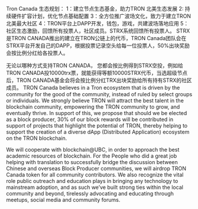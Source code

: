 Tron Canada 生态规划：
1：建立节点生态基金，助力TRON 北美生态发展
2: 持续硬件扩容计划，优化节点基础配置
3：全方位推广波场文化，致力于建立TRON北美最大社区
4：TRON平台上DAPP开发，钱包，游戏，共建波场落地应用
5：社区生态激励，回馈所有投票人，社区成员。STRX系统回馈所有投票人。
STRX是TRON CANADA推出的建立在TRON公链上的代币，TRON Canada团队会在STRX平台开发自己的DAPP，根据投票记录空头给每一位投票人，50%出块奖励会按比例分红给各投票人。

无论以哪种方式支持TRON CANADA， 您都会按比例得到STRX空投，例如给TRON CANADA投10000trx票，就能获得等额10000STRX代币，当选超级节点后，TRON CANADA基金会将会按比例分红TRX出块奖励给所有持有STRX的社区成员。
TRON Canada believes in a Tron ecosystem that is driven by the community for the good of the community, instead of ruled by select groups or individuals. We strongly believe TRON will attract the best talent in the blockchain community, empowering the TRON community to grow, and eventually thrive. In support of this, we propose that should we be elected as a block producer, 30% of our block rewards will be contributed in support of projects that highlight the potential of TRON, thereby helping to support the creation of a diverse dApp (Distributed Application) ecosystem on the TRON blockchain.

We will cooperate with blockchain@UBC, in order to approach the best academic resources of blockchain. For the People who did a great job helping with translation to successfully bridge the discussion between Chinese and overseas Block Producer communities, we will airdrop TRON Canada token for all community contributors. We also recognize the vital role public outreach and education plays in bringing any technology to mainstream adoption, and as such we’ve built strong ties within the local community and beyond, tirelessly advocating and educating through meetups, social media and community forums.
